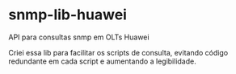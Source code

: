 # snmp-lib-huawei
API para consultas snmp em OLTs Huawei

Criei essa lib para facilitar os scripts de consulta, evitando código redundante em cada script e aumentando a legibilidade.
